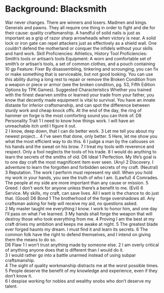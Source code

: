 # Background: Blacksmith
War never changes. There are winners and losers.
Madmen and kings. Generals and pawns. They all
require one thing in order to fight and die for their
cause: quality craftsmanship. A handful of solid
nails is just as important as a grip of razor sharp
arrowheads when victory is near. A solid lock or
iron gate can repel attackers just as effectively as a
shield wall. One couldn’t defend the motherland
or conquer the infidels without your skills and
hard work.
Skill Proficiencies: Athletics, History
Tool Proficiencies: Smith’s tools or artisan’s tools
Equipment: A worn and comfortable set of
smith’s or artisan’s tools, a set of common
clothes, and a pouch containing 10 gp
Feature: Fixer
By disassembling, tinkering and scrounging, you
can fix or make something that is serviceable, but
not good looking. You can use this ability during a
long rest to repair or remove the Broken Condition
from a weapon or piece or armor (see the broken
condition, pg. 53, Fifth Edition Options by TPK
Games).
Suggested Characteristics
Whether you trained with the finest dwarven
smiths or learned your trade from your father, you
know that decently made equipment is vital to
survival. You have an innate distaste for inferior
craftsmanship, and can spot the difference
between sturdy work and cheap knock offs. At the
end of the day, the ring of hammer on forge is the
most comforting sound you can think of.
D8   Personality Trait 
1   I need to know how things work. I will have an 
unreachable itch until I figure it out.   
2   I know, deep down, that I can do better work. 
3   Let me tell you about my newest project... 
4   I’ve seen that done, only better. 
5   Here, let me show you what the most efficient 
way to do this. 
6   I judge a man by the callouses on his hands and 
the sweat on his brow. 
7   I treat my tools with reverence and respect. Only 
a fool neglects the tools of his trade. 
8   I would do anything to learn the secrets of the 
smiths of old. 
D6   Ideal 
1   Perfection. My life’s goal is to one day craft the 
most magnificent item ever seen. (Any) 
2   Discovery. I adventure to learn the forgotten and 
forbidden secrets of my craft. (Neutral) 
3   Reputation. The work I perform must represent 
my skill. When you hold my work in your hands, 
you see the truth of who I am. (Lawful) 
4   Comrades. The people at my side are more 
important than any cause or mission. 
5   Greed. I don’t work for anyone unless there’s a 
benefit to me. (Evil) 
6   Service. My skills, my craft, can save lives. All I 
want is the chance to do just that. (Good) 
D6   Bond 
1   The brotherhood of the forge overshadows all. 
Any craftsman asking for help will receive my aid, 
no questions asked.  
2   My master taught me everything I know. I work 
to honor him, and one day I’ll pass on what I’ve 
learned. 
3   My hands shall forge the weapon that will 
destroy those who took everything from me. 
4   Proving I am the best at my craft drives my 
ambition and keeps me awake at night. 
5   The greatest blade ever forged haunts my 
dream. I must find it and learn its secrets. 
6   The common folk have the right to defend 
themselves, and I intend on giving them the 
means to do so.  
D6   Flaw 
1   I won’t trust anything made by someone else. 
2   I am overly critical of anything anyone does that 
is different than I would do it.  
3   I would rather go into a battle unarmed instead 
of using subpar craftsmanship.  
4   The sight of quality workmanship distracts me at 
the worst possible times. 
5   People deserve the benefit of my knowledge and 
experience, even if they don’t know it.  
6   I despise working for nobles and wealthy snobs 
who don’t deserve my talent. 